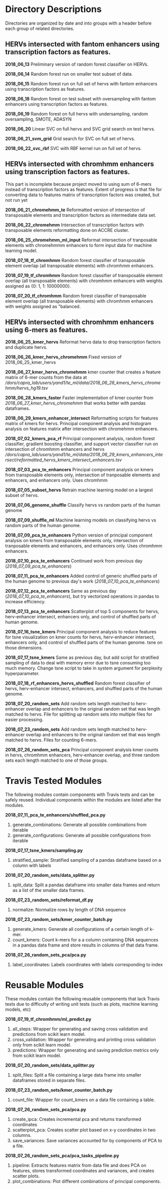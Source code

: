 # Directory Descriptions
Directories are organized by date and into groups with a header before each group of related directories.



## HERVs intersected with fantom enhancers using transcription factors as features.

**2018_06_13**
Preliminary version of random forest classifier on HERVs.

**2018_06_14**
Random forest run on smaller test subset of data.

**2018_06_15**
Random forest run on full set of hervs with fantom enhancers using transcription factors as features.

**2018_06_18**
Random forest on test subset with oversampling with fantom enhancers using transcription factors as features.

**2018_06_19**
Random forest on full hervs with undersampling, random oversampling, SMOTE, ADASYN

**2018_06_20**
Linear SVC on full hervs and SVC grid search on test hervs.

**2018_06_21_svm_grid**
Grid search for SVC on full set of hervs.

**2018_06_22_svc_rbf**
SVC with RBF kernel run on full set of hervs.




## HERVs intersected with chromhmm enhancers using transcription factors as features. 
This part is incomplete because project moved to using sum of 6-mers instead of transcription factors as features. Extent of progress is that file for converting data to features matrix of transcription factors was created, but not run yet

**2018_06_21_chromehmm_te**
Reformatted version of intersection of transposable elements and transcription factors as intermediate data set.

**2018_06_22_chromehmm**
Intersection of transcription factors with transposable elements reformatting done on ACCRE cluster.

**2018_06_25_chromehmm_ml_input**
Reformat intersection of tranposable elements with chromehmmm enhancers to form input data for machine learning model.

**2018_07_18_tf_chromhmm**
Random forest classifier of transposable element overlap (all transposable elements) with chromhmm enhancers.
	
**2018_07_19_tf_chromhmm**
Random forest classifier of transposable element overlap (all transposable elements) with chromhmm enhancers with weights assigned as {0: 1, 1: 10000000}.

**2018_07_20_tf_chromhmm**
Random forest classifier of transposable element overlap (all transposable elements) with chromhmm enhancers with weights assigned as "balanced.	


	
## HERVs intersected with chromhmm enhancers using 6-mers as features. 
		
**2018_06_25_kmer_hervs**
Reformat hervs data to drop transcription factors and duplicate hervs. 

**2018_06_26_kmer_hervs_chromehmm**
Fixed version of 2018_06_25_kmer_hervs

**2018_06_27_kmer_hervs_chromehmm**
kmer counter that creates a feature matrix of 6-mer counts from the data at */dors/capra_lab/users/yand1/te_ml/data/2018_06_26_kmers_hervs_chromehmm/hervs_hg19.tsv*
		
**2018_06_28_kmers_faster**
Faster implementation of kmer counter from *2018_06_27_kmer_hervs_chromehmm* that works better with pandas dataframes.
		
**2018_06_29_kmers_enhancer_intersect**
Reformatting scripts for features matrix of kmers for hervs. Principal component analysis and histogram analysis on features matrix after intersection with chromehmm enhancers.
		
**2018_07_02_kmers_pca_rf**
Principal component analysis, random forest classifier, gradient boosting classifier, and support vector classifier run on intersection of chromhmm enhancers and hervs	*/dors/capra_lab/users/yand1/te_ml/data/2018_06_29_kmers_enhancers_intersect/reformatted_hervs_kmers_intersect_enhancers.tsv*

**2018_07_03_pca_te_enhancers**
Principal component analysis on kmers from transposable elements only, intersection of tranposable elements and enhancers, and enhancers only. Uses chromhmm
	
**2018_07_05_subset_hervs**
Retrain machine learning model on a largest subset of hervs.
			
**2018_07_06_genome_shuffle**
Classify hervs vs random parts of the human genome

**2018_07_09_shuffle_ml**
Machine learning models on classifying hervs vs random parts of the human genome.

**2018_07_09_pca_te_enhancers**
Python version of principal component analysis on kmers from transposable elements only, intersection of tranposable elements and enhancers, and enhancers only. Uses chromhmm enhancers.

**2018_07_10_pca_te_enhancers**
Continued work from previous day (*2018_07_09_pca_te_enhancers*)

**2018_07_11_pca_te_enhancers**
Added control of generic shuffled parts of the human genome to previous day's work (*2018_07_10_pca_te_enhancers*)

**2018_07_12_pca_te_enhancers**
Same as previous day (*2018_07_10_pca_te_enhancers*), but try vectorized operations in pandas to increase efficiency.

**2018_07_13_pca_te_enhancers**
Scatterplot of top 5 components for hervs, herv-enhancer intersect, enhancers only, and control of shuffled parts of human genome.

**2018_07_16_tsne_kmers**
Principal component analysis to reduce features for tsne visualization on kmer counts for hervs, herv-enhancer intersect, enhancers only, and control of shuffled parts of the human genome. tsne on those dimensions.

**2018_07_17_tsne_kmers**
Same as previous day, but add script for stratified sampling of data to deal with memory error due to tsne consuming too much memory. Change tsne script to take in system argument for perplexity hyperparameter.

**2018_07_18_rf_enhancers_hervs_shuffled**
Random forest classifier of hervs, herv-enhancer intersect, enhancers, and shuffled parts of the human genome.

**2018_07_20_random_sets**
Add random sets length matched to herv-enhancer overlap and enhancers to the original random set that was length matched to hervs. File for splitting up random sets into multiple files for easier processing.

**2018_07_23_random_sets**
Add random sets length matched to herv-enhancer overlap and enhancers to the original random set that was length matched to hervs. Files for counting 6-mers.

**2018_07_26_random_sets_pca**
Principal component analysis kmer counts in hervs, chromhmm enhancers, herv-enhancer overlap, and three random sets each length matched to one of those groups.


# Travis Tested Modules
The following modules contain components with Travis tests and can be safely reused.
Individual components within the modules are listed after the modules.

**2018_07_11_pca_te_enhancers/shuffled_pca.py**
1. generate_combinations: Generate all possible combinations from iterable
2. generate_configurations: Generate all possible configurations from iterable

**2018_07_17_tsne_kmers/sampling.py**
1. stratified_sample: Stratified sampling of a pandas dataframe based on a column with labels

**2018_07_20_random_sets/data_splitter.py**
1. split_data: Split a pandas dataframe into smaller data frames and return as a list of the smaller data frames.

**2018_07_23_random_sets/reformat_df.py**
1. normalize: Normalize rows by length of DNA sequence

**2018_07_23_random_sets/kmer_counter_batch.py**
1. generate_kmers: Generate all configurations of a certain length of k-mer.
2. count_kmers: Count k-mers for a a column containing DNA sequences in a  pandas data frame and store results in columns of that data frame.

**2018_07_26_random_sets_pca/pca.py**
1. label_coordinates: Labels coordinates with labels corresponding to index


# Reusable Modules
These modules contain the following reusable components that lack Travis tests due to
difficulty of writing unit tests (such as plots, machine learning models, etc)

**2018_07_19_tf_chromhmm/ml_predict.py**
1. all_steps: Wrapper for generating and saving cross validation and predictions from scikit learn model.
2. cross_validation: Wrapper for generating and printing cross validation only from scikit learn model.
3. predictions: Wrapper for generating and saving prediction metrics only from scikit learn model.

**2018_07_20_random_sets/data_splitter.py**
1. split_files: Split a file containing a large data frame into smaller dataframes stored in separate files.

**2018_07_23_random_sets/kmer_counter_batch.py**
1. count_file: Wrapper for count_kmers on a data file containing a table.

**2018_07_26_random_sets_pca/pca.py**
1. create_ipca: Creates incremental pca and returns transformed coordinates
2. scatterplot_pca: Creates scatter plot based on x-y coordinates in two columns.
3. save_variances: Save variances accounted for by components of PCA to a file.

**2018_07_26_random_sets_pca/pca_tasks_pipeline.py**
1. pipeline: Extracts features matrix from data file and does PCA on features, stores transformed coordinates and variances, and creates scatter plots.
2. plot_combinations: Plot different combinations of principal components.